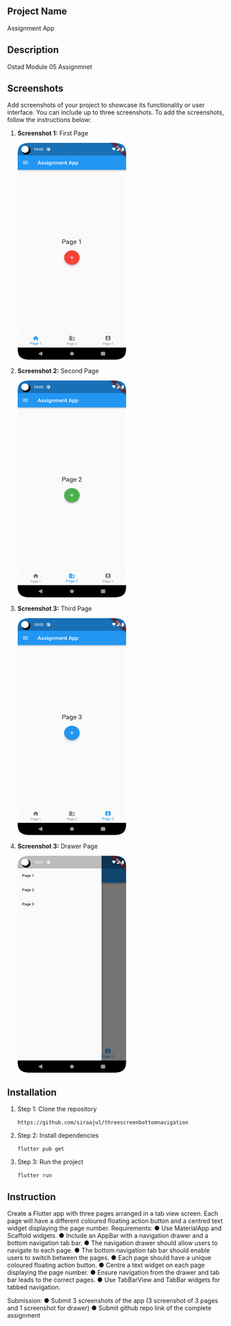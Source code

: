 ## Project Name

Assignment App

## Description

Ostad Module 05 Assignmnet 


## Screenshots

Add screenshots of your project to showcase its functionality or user interface. You can include up to three screenshots. To add the screenshots, follow the instructions below:

1. **Screenshot 1:** First Page

    <img src="screenshot/screen01.png" alt="Screenshot 1" width="250" height="500">

2. **Screenshot 2:** Second Page

    <img src="screenshot/screen02.png" alt="Screenshot 2" width="250" height="500">

3. **Screenshot 3:** Third Page

    <img src="screenshot/screen03.png" alt="Screenshot 3" width="250" height="500">
   
4. **Screenshot 3:** Drawer Page

    <img src="screenshot/screen04.png" alt="Screenshot 3" width="250" height="500">

## Installation


1. Step 1: Clone the repository

    ```
    https://github.com/siraajul/threescreenbottomnavigation
    ```

2. Step 2: Install dependencies

    ```
    flutter pub get
    ```

3. Step 3: Run the project

    ```
    flutter run
    ```

## Instruction

Create a Flutter app with three pages arranged in a tab view screen. Each page will
have a different coloured floating action button and a centred text widget displaying
the page number.
Requirements:
● Use MaterialApp and Scaffold widgets.
● Include an AppBar with a navigation drawer and a bottom navigation tab bar.
● The navigation drawer should allow users to navigate to each page.
● The bottom navigation tab bar should enable users to switch between the
pages.
● Each page should have a unique coloured floating action button.
● Centre a text widget on each page displaying the page number.
● Ensure navigation from the drawer and tab bar leads to the correct pages.
● Use TabBarView and TabBar widgets for tabbed navigation.


Submission:
● Submit 3 screenshots of the app (3 screenshot of 3 pages and 1 screenshot
for drawer)
● Submit github repo link of the complete assignment